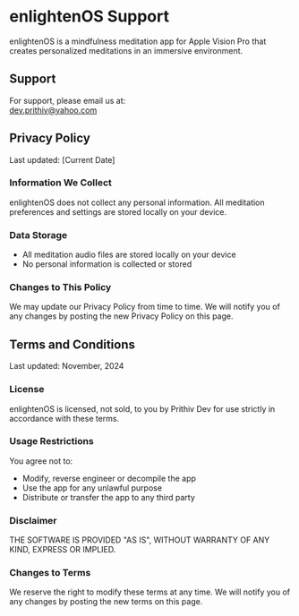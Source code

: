 # enlightenOS Support

enlightenOS is a mindfulness meditation app for Apple Vision Pro that creates personalized meditations in an immersive environment.

## Support

For support, please email us at:  
[dev.prithiv@yahoo.com](mailto:dev.prithiv@yahoo.com)

## Privacy Policy

Last updated: [Current Date]

### Information We Collect
enlightenOS does not collect any personal information. All meditation preferences and settings are stored locally on your device.

### Data Storage
- All meditation audio files are stored locally on your device
- No personal information is collected or stored

### Changes to This Policy
We may update our Privacy Policy from time to time. We will notify you of any changes by posting the new Privacy Policy on this page.

## Terms and Conditions

Last updated: November, 2024

### License
enlightenOS is licensed, not sold, to you by Prithiv Dev for use strictly in accordance with these terms.

### Usage Restrictions
You agree not to:
- Modify, reverse engineer or decompile the app
- Use the app for any unlawful purpose
- Distribute or transfer the app to any third party

### Disclaimer
THE SOFTWARE IS PROVIDED "AS IS", WITHOUT WARRANTY OF ANY KIND, EXPRESS OR IMPLIED.

### Changes to Terms
We reserve the right to modify these terms at any time. We will notify you of any changes by posting the new terms on this page.